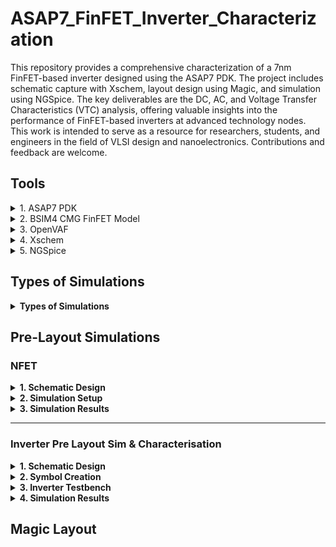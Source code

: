 # ASAP7_FinFET_Inverter_Characterization
This repository provides a comprehensive characterization of a 7nm FinFET-based inverter designed using the ASAP7 PDK. The project includes schematic capture with Xschem, layout design using Magic, and simulation using NGSpice. The key deliverables are the DC, AC, and Voltage Transfer Characteristics (VTC) analysis, offering valuable insights into the performance of FinFET-based inverters at advanced technology nodes. This work is intended to serve as a resource for researchers, students, and engineers in the field of VLSI design and nanoelectronics. Contributions and feedback are welcome.

## Tools

<details>
  <summary>1. ASAP7 PDK</summary>

  **Description:**
  The **ASAP7 Process Design Kit (PDK)** is a 7nm predictive PDK developed for academic use. It is based on FinFET technology and provides models, libraries, and design rules for advanced semiconductor design. The PDK is designed to give realistic simulation results for circuits operating in the sub-10nm regime, using predictive technology models.

  **Why Chosen:**
  ASAP7 was selected for this project to accurately model and simulate 7nm FinFET-based designs. As the focus of the project is on next-generation semiconductor technology, ASAP7 provides the necessary tools and libraries to design, simulate, and validate FinFET-based circuits. This PDK helps ensure that the design matches real-world manufacturing conditions, with accurate parasitic, timing, and power estimates.

  **Version** [r1p7](https://github.com/The-OpenROAD-Project/asap7)

</details>

<details>
  <summary>2. BSIM4 CMG FinFET Model</summary>

  **Description:**
  The [**BSIM4 Compact Multi-Gate (CMG) Model**](https://www.bsim.berkeley.edu/models/bsimcmg/) is a widely accepted SPICE model used for FinFET transistors. It offers a framework for simulating devices with multi-gate structures, including double-gate and triple-gate FinFETs, which are the foundation of modern nanometer-scale transistor technology.

  **Why Chosen:**
  The BSIM4 CMG model was chosen due to its compatibility with FinFET technology, particularly the 7nm FinFETs used in this project. It provides a highly accurate representation of the electrical behavior of FinFET devices, including short-channel effects, mobility degradation, and quantum effects. This model is essential for achieving precise simulation results in advanced CMOS designs like the inverter being characterized.

  **Version:** [Standard Release BSIM-CMG 111.2.1 (06/06/2022)](https://www.bsim.berkeley.edu/BSIMCMG/BSIM-CMG_111.2.1_06062022.tar.gz)

</details>

<details>
  <summary>3. OpenVAF</summary>

  **Description:**
  [**OpenVAF (Open Verilog Analog Framework)**](https://openvaf.semimod.de) is a tool used to integrate analog and mixed-signal simulations into a Verilog environment. It allows for both analog and digital simulations to coexist, enabling the simulation of circuits that involve both types of signals, such as inverters and mixed-signal systems.

  **Why Chosen:**
  OpenVAF is used to bridge the gap between analog and digital simulations in this project. Given that the inverter design involves both analog characteristics (e.g., voltage transfer curves) and digital characteristics (e.g., logic levels), OpenVAF facilitates a seamless simulation workflow. It also allows for mixed-mode verification, ensuring the design is fully validated in both analog and digital domains.

  **Usage** OpenVAF is used to generate the BSIM_OSDI Image compatible with NGSpice Simulation from the downloaded BSIM CMG Models

  The `bsimosdi.osdi` file plays a crucial role when working with **OpenVAF** and **BSIM4 CMG** models in **NGSpice simulations**. 

#### What is `bsimosdi.osdi`?

`bsimosdi.osdi` is a data file generated by **OpenVAF** that serves as an **Optimized Simulator Sata Interface** (OSDI) for BSIM models, specifically **BSIM4 CMG FinFET models**. This file encapsulates the device model information in a format that is highly efficient for NGSpice simulations, reducing the computational load required to handle complex FinFET device physics.

---

#### Workflow for Generating and Using `bsimosdi.osdi`:

1. **Download the BSIM CMG Model Files:**
   - These are provided by various sources (like Berkeley) for FinFET devices.

2. **Generate the `bsimosdi.osdi` File Using OpenVAF:**
   - OpenVAF processes the **BSIM4 CMG** model files and converts them into the `bsimosdi.osdi` format, which is optimized for NGSpice.
   - During this process, the model parameters are encoded into a format that NGSpice can directly interpret.

3. **Include the `bsimosdi.osdi` in NGSpice Simulations:**
   - In your NGSpice simulation script (SPICE netlist), the `bsimosdi.osdi` file is referenced to load the pre-compiled BSIM model data.
   - Symbol files are created using ASAP7 PDK Data for parameter values of BSIM CMG Model.
   - These symbol files contain the reference for the generated `bsimosdi.osdi`
ary file.
   - Example: In the [7nm NFET Symbol file](Xschem_ASAP7/asap_7nm_nfet.sym)
   ```SPICE
    .control
    pre_osdi <path_to_generated_bsimosdi.osdi>
    .endc
   ```
   - NGSpice uses this osdi file to simulate the behavior of the FinFET devices in your circuit without needing to recalculate model parameters from scratch.

---

</details>

<details>
  <summary>4. Xschem</summary>

  **Description:**
  [**Xschem**](https://xschem.sourceforge.io/stefan/index.html) is a graphical schematic editor used to design and capture analog, digital, and mixed-mode circuits. It supports hierarchical design, and its integration with **NGSpice** makes it a powerful tool for simulation and analysis. It’s particularly useful for creating circuit schematics and generating the necessary SPICE netlists for simulation.

  **Why Chosen:**
  Xschem was chosen due to its user-friendly interface and seamless integration with NGSpice. For this project, where FinFET-based circuits like NFETs and inverters are being simulated, Xschem simplifies the design process and provides a quick way to visualize circuit schematics. Its support for hierarchical designs also helps in managing complex designs efficiently.

</details>

<details>
  <summary>5. NGSpice</summary>

  **Description:**
  **NGSpice** is an open-source mixed-level/mixed-signal electronic circuit simulator. It’s used for simulating circuits at the transistor level, offering SPICE-like capabilities. NGSpice is widely used in academic and professional settings to perform various types of simulations, including DC, AC, transient, and noise analysis.

  **Why Chosen:**
  NGSpice was selected because of its powerful simulation capabilities, particularly for the DC and AC characterization of circuits in this project. It is essential for generating the voltage transfer characteristics (VTC) of the inverter design, and its compatibility with both Xschem and the BSIM4 CMG FinFET model makes it the ideal simulation tool for this FinFET-based project.

  For further information, refer the [Ngspice Manual](https://ngspice.sourceforge.io/docs/ngspice-manual.pdf)

</details>



## Types of Simulations
<details>
  <summary><strong> Types of Simulations </strong></summary>

1. **DC Simulation:** This is time-independent and is used to analyze circuits without considering time-varying elements like capacitors or inductors. Capacitors are treated as open circuits, and inductors as short circuits. This is useful for determining how circuits respond to fixed voltage or current sources.
2. **Transient Simulation:** Time-dependent simulation, which models the behavior of circuits over time. It's more complex than DC simulations and requires initial conditions (often obtained from a preceding DC simulation) for capacitors and inductors.
3. **AC Simulation:** Involves frequency-dependent analysis. It’s typically used for analog circuits like amplifiers, where you need to know the frequency range in which the amplifier works effectively.

</details>

## Pre-Layout Simulations
### NFET 

<details>
  <summary><strong> 1. Schematic Design </strong></summary>

#### 1. Schematic Design
   - The schematic design for the **NFET** was created in **Xschem** using the **ASAP7 7nm FinFET library**. The NFET is characterized with a gate voltage (Vgs) and drain voltage (Vds) to observe its electrical behavior.
   - The NFET device has the following properties:
     - **Length (l):** 7nm
     - **Number of fins (nfin):** 14
   - Voltage sources **Vgs** and **Vds** are applied, and the output characteristics are plotted.

   **NFET Schematic:**
   ![NFET Schematic](images/nfet_sch.png)
</details>

<details>
  <summary><strong> 2. Simulation Setup </strong></summary>
  
#### 2. Simulation Setup
   - The **NGSpice** simulation runs a **DC sweep** for both **Vds** and **Vgs** to analyze the NFET behavior.
   - The DC sweep is configured as:
     ```spice
     .dc Vds 0 0.7 1m Vgs 0 0.7 0.2
     ```
   - The simulation outputs the **drain current (Id)** as a function of the applied **Vds** and **Vgs**, providing insight into the transistor's switching behavior and current flow characteristics.

   **Simulation Parameters:**
   - **Vds Sweep Range:** 0V to 0.7V
   - **Vgs Sweep Range:** 0V to 0.7V with a step of 0.2V
</details>

<details>
  <summary><strong> 3. Simulation Results </strong></summary>
  

#### 3. Simulation Results:
   - The results include the **Id vs Vds** curve for different values of **Vgs**, showing how the drain current changes with increasing drain-source voltage for various gate-source voltages.
   - This helps in understanding the linear and saturation regions of the NFET's operation.

   **NFET Simulation Output (Id vs Vds):**
   ![NFET Simulation Output](images/nfet_dc.png)

</details>

---

### Inverter Pre Layout Sim & Characterisation
<details>
  <summary><strong> 1. Schematic Design </strong></summary>

#### 1. Schematic Design
   - The pre-layout schematic design of the inverter is created using **Xschem**. The design consists of a basic CMOS inverter with a PFET and NFET transistor, where the PFET is connected to VDD and the NFET to GND.
   - The input signal, **Vin**, is applied to the gate terminals of both transistors, while the output signal, **Vout**, is observed at the shared drain of the PFET and NFET.

   **Inverter Testbench:**
   ![Inverter Schematic](images/Inverter_Sch.png)

</details>

<details>
  <summary><strong> 2. Symbol Creation </strong></summary>

#### 2. Symbol Creation  
  **Inverter Symbol:**
  ![Inverter Symbol](images/Inverter_Sym.png)


</details>

<details>
  <summary><strong> 3. Inverter Testbench </strong></summary>

#### 3. Inverter Testbench:
**Inverter Testbench:**
   ![Inverter Testbench](images/Inverter_Testbench.png)

This Xschem schematic defines a setup for simulating an inverter circuit using FinFETs with varying transistor fin sizes. It includes sources for power and input, ground connections, and measurements for important metrics like delay, gain, noise margins, power consumption, and switching frequency. Here's a breakdown:

<details>
    <summary><strong> Testbench Components </strong></summary>

##### Testbench Components

1. **Inverter Design**: The inverter (`inverter.sym`) is placed in the circuit with connections to VDD, VIN, and VOUT.
2. **Voltage Sources**:
   - VDD is set to 0.7V.
   - VIN is a pulse signal defined as `"PULSE(0 0.7 0p 10p 10p 20p 60p 2)"`, representing a periodic input for the inverter.
3. **Ground Connections**: Three GND components connect to different parts of the circuit.
4. **Pins**: The schematic has labeled pins (e.g., VDD, VIN, VOUT) for signal clarity.
5. **Script Component** (`code_shown.sym`): This section defines a control script in `.control` blocks that automates simulations, sweeping through different fin sizes for the nFET and pFET transistors (from 2 to 14 fins).

    - The simulation is carried out using **NGSpice** to observe the inverter's voltage transfer characteristics (VTC). The **Vin** is swept from 0 to VDD, and **Vout** is measured at different points to capture the inverter's response.
    - It performs a **DC analysis** to find the voltage at which VIN equals VOUT (Vm), as well as measures metrics like gain, output resistance, and noise margins (NMH and NML).
    - It also conducts **transient analysis** to measure timing metrics like rise and fall times, propagation delay, and switching frequency.
    - Power consumption is calculated based on current through the VDD source.


The results are saved to a CSV file (`results.csv`) with fields for WpFET, WnFET, Vm, Id, gain, NMH, NML, Gm, propagation delay (tpd), rise time (tRise), fall time (tFall), switching frequency (Fsw), power, and output resistance (Rout).

</details> 

<details>
  <summary><strong> Spice Deck Components </strong></summary>

##### Spice Deck Components

This section explains how the `.control` block inside the schematic automates the simulation process and captures the key performance metrics of the FinFET-based inverter across different transistor fin configurations.

---

<details>
  <summary><strong> 1. Simulation Setup </strong></summary>

###### 1. **Simulation Setup (`.control` block)**

This block initializes the simulation environment and sets the file type and output formats.

- `run`: Starts the simulation process.
- `set filetype=ascii`: Specifies that results will be written in ASCII format.
- `set appendwrite`: Ensures that data is appended to the CSV file without overwriting it.
</details>



<details>
  <summary><strong> 2. Result File Setup </strong></summary>

###### 2. **Result File Setup**

- `echo \\"WPfet,WNfet,Vm,Id,Gain,NMH,NML,Gm,tpd,tRise,tFall,Fsw,Power,Rout\\" > results.csv`: Creates a header row in `results.csv` to store key metrics for each simulation iteration.
</details>

<details>
  <summary><strong> 3. Transistor Fin Sweep </strong></summary>

###### 3. **Transistor Fin Sweep**

The nested loops adjust the number of fins for the nFET and pFET transistors, allowing performance analysis over a range of fin configurations.

- `foreach wpfet 14 13 12 ... 2`: Loops through the values of `wpfet` (fin size for pFET) from 14 to 2.
- `foreach wnfet 14 13 12 ... 2`: Loops through the values of `wnfet` (fin size for nFET) from 14 to 2.
- `alter n.x1.xpfet1.npmos_finfet nfin = $wpfet`: Modifies the number of fins for the pFET in the inverter.
- `alter n.x1.xnfet1.nnmos_finfet nfin = $wnfet`: Modifies the number of fins for the nFET in the inverter.
- `show n.x1.xpfet1.npmos_finfet : nfin` and `show n.x1.xnfet1.nnmos_finfet : nfin`: Displays the fin count for each transistor for verification.
</details>

<details>
  <summary><strong> 4. DC Analysis </strong></summary>

###### 4. **DC Analysis**

- `dc vin 0 0.7 1m`: Performs a DC sweep of the input voltage (`vin`) from 0 to 0.7V, with a step size of 1mV.
- `meas dc vm when vin=vout`: Captures the **Threshold Voltage (Vm)** where `vin` equals `vout`.

Conditions: 
- The midpoint voltage (`vm`) is checked to ensure it lies between 0.34V and 0.36V. Only if this condition is satisfied, the transient analysis and metric calculations are performed.
</details>

<details>
  <summary><strong> 5. DC Characteristics </strong></summary>

###### 5. **DC Characteristics**

Upon satisfying the voltage conditions, the script calculates the following VTC:

- **Gain**: 
  - `let gm = real(deriv(id, vin))`: Computes the transconductance (`gm`), which is the derivative of current (`id`) with respect to `vin`.
  - `meas dc gm_max MAX gm`: Records the maximum gain value during the sweep.
  
- **Output Resistance**:
  - `let rout = abs(real(deriv(vout, id)))`: Measures the output resistance.
  - `meas dc rout_max MAX rout`: Captures the maximum output resistance.

- **Current**:
  - `let id = abs(vdd#branch)`: Measures the absolute current through the VDD source.
  - `meas dc id_max MAX id`: Stores the maximum current value.

- **Noise Margins**:
  - `meas dc vil find vin when gain_scaled=0.7 cross=1`: Measures the **low noise margin (NML)** by finding the input voltage when the gain reaches 0.7 during the first crossing.
  - `meas dc vih find vin when gain_scaled=0.7 cross=last`: Measures the **high noise margin (NMH)** during the last crossing.
  - `let vol = 0` and `let voh = 0.7`: Sets the logic high (`voh`) and logic low (`vol`) values to compute NMH and NML.

</details>

<details>
  <summary><strong> 6. Transient Analysis </strong></summary>

###### 6. **Transient Analysis**

- `tran 0.02p 125p`: Runs a transient analysis for 125 picoseconds with a time step of 0.02 picoseconds.

**Simulation Output | PFET_nfin = 14, NFET_nfin = 13 and Vth = 0.349V**
![Inverter_Transient_Analysis](images/inverter_tran.png)

Timing metrics:

> **Note:** The first transition may include noise or an unstable response due to initialization effects or transient settling. To avoid inaccuracies caused by initial conditions, it is common to ignore the first transition and use RISE=2 (or FALL=2), which measures the second complete transition when the circuit has settled into its periodic behavior.


- **Propagation Delay**:
  - `meas tran tin_rise50 when vin=0.35 RISE=2`: Captures the input rise time at 50% of VIN.
  - `meas tran tout_fall50 when vout=0.35 FALL=2`: Captures the output fall time at 50% of VOUT.
  - `meas tran tin_fall50 when vin=0.35 FALL=2`: Measures the input fall time at 50% of VIN.
  - `meas tran tout_rise50 when vout=0.35 RISE=2`: Measures the output rise time at 50% of VOUT.
  - `let tpd = (tpHL+tpLH)/2`: Computes the average **propagation delay (tpd)** from high-to-low and low-to-high transitions.


- **Rise/Fall Time**:
  - `meas tran tout_rise90 when vout=0.63 RISE=2`: Captures the 90% rise time of the output.
  - `meas tran tout_fall10 when vout=0.07 FALL=2`: Captures the 10% fall time of the output.
  - `let tr = tout_rise90 - tout_rise10`: Computes the total **rise time**.
  - `let tf = tout_fall10 - tout_fall90`: Computes the total **fall time**.

- **Switching Frequency**:
  - `let fsw = 1/(tr+tf)`: Calculates the **switching frequency (Fsw)** based on rise and fall times.

- **Power Consumption**:
  - `meas tran id_integ integ id_tran from=60e-12 to=120e-12`: Integrates the current over a period of time to estimate power.
  - `let power_int = id_integ*0.7`: Multiplies the integrated current by the supply voltage (0.7V) to compute power.
  - `let power = abs(power_int/60)`: Calculates the average **power consumption**.

</details>

<details>
  <summary><strong> 7. Result Output </strong></summary>

###### 7. **Result Output**

- `echo \\"$wpfet,$wnfet,$&dc.vm,$&dc.id_max,$&dc.gain_max,$&dc.nmh,$&dc.nml,$&dc.gm_max,$&tran.tpd,$&tran.tr,$&tran.tf,$&tran.fsw,$&tran.power,$&dc.rout_max\\" >> results.csv`: Appends the calculated metrics for each co.osdiation of nFET and pFET fins to the CSV file.
</details>

<details>
  <summary><strong> 8. End of Control Block </strong></summary>

###### 8. **End of Control Block**

- `.endc` signals the end of the control block.
- `.save all`: Saves all signals and simulation data.
- `.end`: Marks the conclusion of the script.
</details>

<details>
  <summary><strong> 9. AC Analysis </strong></summary>

###### 9. AC Analysis

The script runs an AC analysis across a range of fin configurations for both PFET and NFET transistors. The goal is to extract and record the maximum gate-source capacitance (`Cgs`) for each combination of fin counts.

**AC Analysis Schematic**
![Inverter_AC_Schematic](images/inverter_ac.png)

The script performs the following steps:

1. **Fin Count Modification**: The number of fins (`nfin`) for both the PFET and NFET transistors are varied in nested loops.
2. **AC Simulation**: For each configuration, an AC analysis is run with 100 points per decade between 1 kHz and 1 MHz.
3. **Capacitance Calculation**: Gate-source capacitance (`Cgs`) is calculated based on the imaginary component of the admittance (`ygs`).
4. **Data Logging**: The maximum `Cgs` value for each fin combination is appended to a CSV file (`results_cgs.csv`).

**AC Simulation Spice Deck**

```spice
.control
run
set filetype=ascii
set appendwrite
echo \"WPfet,WNfet,Cgs\" > results_cgs.csv

foreach wpfet 15 14 13 ... 2
  foreach wnfet 15 14 13 ... 2
    alter n.x1.xpfet1.npmos_finfet nfin = $wpfet
    alter n.x1.xnfet1.nnmos_finfet nfin = $wnfet
    AC DEC 100 1e3 1e6
    let igs = vac#branch
    let cgs = abs(imag(igs/0.7)/(2*pi*100e6))
    meas ac cgs_max MAX cgs
    echo \"$wpfet,$wnfet,$&cgs_max\" >> results_cgs.csv
  end
end
.endc
.save all
.end
```

</details>


</details>

</details>




<details>
  <summary><strong> 4. Simulation Results </strong></summary>





#### 4. Simulation Parameters for 7nm FinFET Inverter (ASAP7 PDK, BSIM4 CMG FinFET Model)

The [Inverter_Pre_Layout_Sim_Results CSV file](sim_results/inverter_pre_layout_sim_results.csv) in the `sim_results` folder contains the key simulation parameters of a 7nm FinFET Inverter using the ASAP7 Process Design Kit (PDK), based on the BSIM4 CMG FinFET Model. The parameters captured during the inverter characterization include device dimensions, voltage metrics, timing, and power details.

##### CSV Columns:

- **WPfet**: Width of the PFET (in number of fins).
- **WNfet**: Width of the NFET (in number of fins).
- **Vm**: Inverter switching threshold voltage (V).
- **Id**: Drain current (A).
- **Gain**: Voltage gain of the inverter.
- **NMH**: Noise Margin High (V).
- **NML**: Noise Margin Low (V).
- **Gm**: Transconductance (S).
- **tpd**: Propagation delay (s).
- **tRise**: Rise time (s).
- **tFall**: Fall time (s).
- **Fsw**: Switching frequency (Hz).
- **Power**: Power consumption (W).
- **Rout**: Output resistance (Ω).
- **Cgs**: Input Gate Capacitance (F) ( :bulb: doesnt inlcude overlap capacitance CGSO of PDK)

##### Preview Data:

| WPfet | WNfet | Vm       | Id        | Gain    | NMH   | NML   | Gm        | tpd          | tRise        | tFall        | Fsw            | Power         | Rout     | Cgs            |
|-------|-------|----------|-----------|---------|-------|-------|-----------|--------------|--------------|--------------|----------------|---------------|----------|----------------|
| 15    | 14    | 0.349559 | 0.000233  | 6.42753 | 0.266 | 0.253 | 0.036222  | 1.64362e-12  | 3.89744e-12  | 3.65798e-12  | 1.32e+11       | 2.50619e-17   | 6.42753  | 1.28493e-20    |
| 15    | 13    | 0.354677 | 0.000224  | 6.42994 | 0.259 | 0.261 | 0.033675  | 1.67401e-12  | 3.90444e-12  | 3.72089e-12  | 1.31e+11       | 2.43233e-17   | 13.7203  | 1.2289e-20     |
| 14    | 12    | 0.355439 | 0.000208  | 6.43084 | 0.258 | 0.262 | 0.031090  | 1.73524e-12  | 3.97301e-12  | 3.79567e-12  | 1.29e+11       | 2.29834e-17   | 13.5661  | 1.1395e-20     |
| 13    | 13    | 0.344786 | 0.000210  | 6.42844 | 0.273 | 0.246 | 0.033599  | 1.73090e-12  | 4.03552e-12  | 3.72295e-12  | 1.29e+11       | 2.30893e-17   | 15.8751  | 1.16219e-20    |

</details>


## Magic Layout

<!-- <details>
  <summary><strong>## Overview</strong></summary>

  <p>This is a <em>collapsible section</em> where you can find information.</p>
  
  <h3>Key Features:</h3>
  <ul>
    <li><b>Feature 1:</b> Description of feature 1.</li>
    <li><b>Feature 2:</b> Description of feature 2.</li>
  </ul>

  <p>For more details, visit <a href="https://example.com">our website</a>.</p>
</details> -->
